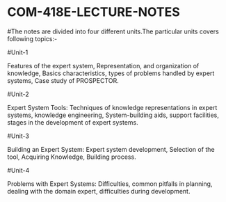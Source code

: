 # COM-418E-LECTURE-NOTES

#The notes are divided into four different units.The particular units covers following topics:- 

#Unit-1

Features of the expert system, Representation, and organization of knowledge, Basics characteristics, types of problems handled by expert systems, Case study of PROSPECTOR.

#Unit-2

Expert System Tools: Techniques of knowledge representations in expert systems, knowledge engineering, System-building aids, support facilities, stages in the development of expert systems.

#Unit-3

Building an Expert System: Expert system development, Selection of the tool, Acquiring Knowledge, Building process.

#Unit-4

Problems with Expert Systems: Difficulties, common pitfalls in planning, dealing with the domain expert, difficulties during development.
